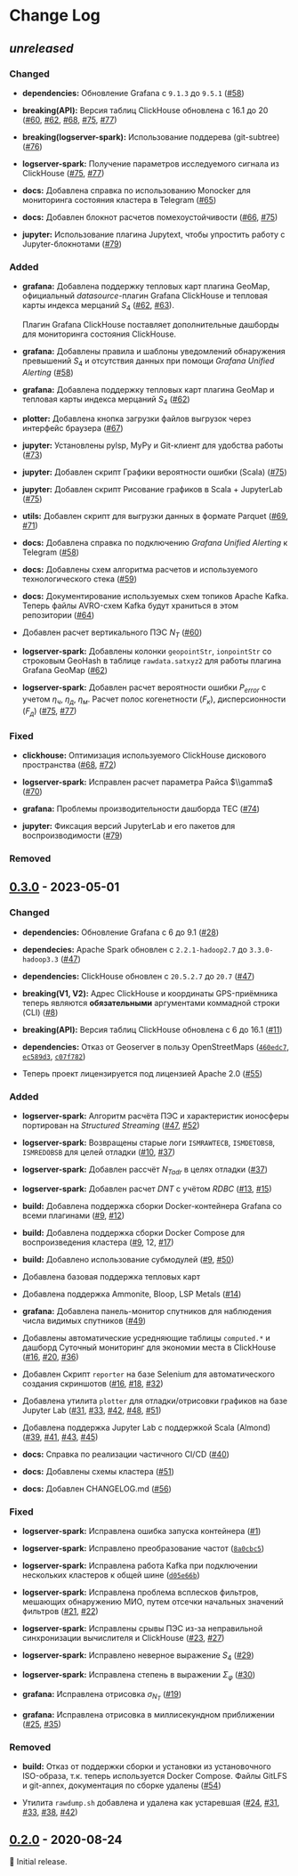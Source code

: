 # Change Log

## _unreleased_

### Changed

- **dependencies:** Обновление Grafana с `9.1.3` до `9.5.1`
  ([#58](https://github.com/mixayloff-dimaaylov/gstma/pull/58))

- **breaking(API):** Версия таблиц ClickHouse обновлена с 16.1 до 20
  ([#60](https://github.com/mixayloff-dimaaylov/gstma/pull/60),
  [#62](https://github.com/mixayloff-dimaaylov/gstma/pull/62),
  [#68](https://github.com/mixayloff-dimaaylov/gstma/pull/68),
  [#75](https://github.com/mixayloff-dimaaylov/gstma/pull/75),
  [#77](https://github.com/mixayloff-dimaaylov/gstma/pull/77))

- **breaking(logserver-spark):** Использование поддерева (git-subtree)
  ([#76](https://github.com/mixayloff-dimaaylov/gstma/pull/76))

- **logserver-spark:** Получение параметров исследуемого сигнала из ClickHouse
  ([#75](https://github.com/mixayloff-dimaaylov/gstma/pull/75),
  [#77](https://github.com/mixayloff-dimaaylov/gstma/pull/77))

- **docs:** Добавлена справка по использованию Monocker для мониторинга
  состояния кластера в Telegram
  ([#65](https://github.com/mixayloff-dimaaylov/gstma/pull/65))

- **docs:** Добавлен блокнот расчетов помехоустойчивости
  ([#66](https://github.com/mixayloff-dimaaylov/gstma/pull/66),
  [#75](https://github.com/mixayloff-dimaaylov/gstma/pull/75))

- **jupyter:** Использование плагина Jupytext, чтобы упростить работу с
  Jupyter-блокнотами
  ([#79](https://github.com/mixayloff-dimaaylov/gstma/pull/79))

### Added

- **grafana:** Добавлена поддержку тепловых карт плагина GeoMap, официальный
  _datasource_-плагин Grafana ClickHouse и тепловая карты индекса мерцаний $S_4$
  ([#62](https://github.com/mixayloff-dimaaylov/gstma/pull/62),
  [#63](https://github.com/mixayloff-dimaaylov/gstma/pull/63)).

  Плагин Grafana ClickHouse поставляет дополнительные дашборды для мониторинга
  состояния ClickHouse.

- **grafana:** Добавлены правила и шаблоны уведомлений обнаружения превышений
  $S_4$ и отсутствия данных при помощи _Grafana Unified Alerting_
  ([#58](https://github.com/mixayloff-dimaaylov/gstma/pull/58))

- **grafana:** Добавлена поддержку тепловых карт плагина GeoMap и тепловая карты
  индекса мерцаний $S_4$
  ([#62](https://github.com/mixayloff-dimaaylov/gstma/pull/62))

- **plotter:** Добавлена кнопка загрузки файлов выгрузок через интерфейс
  браузера ([#67](https://github.com/mixayloff-dimaaylov/gstma/pull/67))

- **jupyter:** Установлены pylsp, MyPy и Git-клиент для удобства работы
  ([#73](https://github.com/mixayloff-dimaaylov/gstma/pull/73))

- **jupyter:** Добавлен скрипт Графики вероятности ошибки (Scala)
  ([#75](https://github.com/mixayloff-dimaaylov/gstma/pull/75))

- **jupyter:** Добавлен скрипт Рисование графиков в Scala + JupyterLab
  ([#75](https://github.com/mixayloff-dimaaylov/gstma/pull/75))

- **utils:** Добавлен скрипт для выгрузки данных в формате Parquet
  ([#69](https://github.com/mixayloff-dimaaylov/gstma/pull/69),
   [#71](https://github.com/mixayloff-dimaaylov/gstma/pull/71))

- **docs:** Добавлена справка по подключению _Grafana Unified Alerting_ к
  Telegram ([#58](https://github.com/mixayloff-dimaaylov/gstma/pull/58))

- **docs:** Добавлены схем алгоритма расчетов и используемого технологического
  стека ([#59](https://github.com/mixayloff-dimaaylov/gstma/pull/59))

- **docs:** Документирование используемых схем топиков Apache Kafka. Теперь
  файлы AVRO-схем Kafka будут храниться в этом репозитории
  ([#64](https://github.com/mixayloff-dimaaylov/gstma/pull/64))

- Добавлен расчет вертикального ПЭС $N_T$
  ([#60](https://github.com/mixayloff-dimaaylov/gstma/pull/60))

- **logserver-spark:** Добавлены колонки `geopointStr`, `ionpointStr` со
  строковым GeoHash в таблице `rawdata.satxyz2` для работы плагина Grafana
  GeoMap ([#62](https://github.com/mixayloff-dimaaylov/gstma/pull/62))

- **logserver-spark:** Добавлен расчет вероятности ошибки $P_{error}$ с учетом
  $\eta_ч$, $\eta_д$, $\eta_м$. Расчет полос когенетности ($F_к$),
  дисперсионности ($F_д$)
  ([#75](https://github.com/mixayloff-dimaaylov/gstma/pull/75),
  [#77](https://github.com/mixayloff-dimaaylov/gstma/pull/77))

### Fixed

- **clickhouse:** Оптимизация используемого ClickHouse дискового пространства
  ([#68](https://github.com/mixayloff-dimaaylov/gstma/pull/68),
   [#72](https://github.com/mixayloff-dimaaylov/gstma/pull/72))

- **logserver-spark:** Исправлен расчет параметра Райса $\\gamma$
  ([#70](https://github.com/mixayloff-dimaaylov/gstma/pull/70))

- **grafana:** Проблемы производительности дашборда TEC
  ([#74](https://github.com/mixayloff-dimaaylov/gstma/pull/74))

- **jupyter:** Фиксация версий JupyterLab и его пакетов для воспроизводимости
  ([#79](https://github.com/mixayloff-dimaaylov/gstma/pull/79))

### Removed

## [0.3.0] - 2023-05-01

### Changed

- **dependencies:** Обновление Grafana с 6 до 9.1
  ([#28](https://github.com/mixayloff-dimaaylov/gstma/pull/28))

- **dependecies:** Apache Spark обновлен с `2.2.1-hadoop2.7` до
  `3.3.0-hadoop3.3`
  ([#47](https://github.com/mixayloff-dimaaylov/gstma/pull/47))

- **dependencies:** ClickHouse обновлен с `20.5.2.7` до `20.7`
  ([#47](https://github.com/mixayloff-dimaaylov/gstma/pull/47))

- **breaking(V1, V2):** Адрес ClickHouse и координаты GPS-приёмника теперь
  являются **обязательными** аргументами коммадной строки (CLI)
  ([#8](https://github.com/mixayloff-dimaaylov/gstma/pull/8))

- **breaking(API):** Версия таблиц ClickHouse обновлена с 6 до 16.1
  ([#11](https://github.com/mixayloff-dimaaylov/gstma/pull/11))

- **dependencies:** Отказ от Geoserver в пользу OpenStreetMaps
  ([`460edc7`](https://github.com/mixayloff-dimaaylov/gstma/commit/460edc7),
  [`ec589d3`](https://github.com/mixayloff-dimaaylov/gstma/commit/ec589d3),
  [`c07f782`](https://github.com/mixayloff-dimaaylov/gstma/commit/c07f782))

- Теперь проект лицензируется под лицензией Apache 2.0
  ([#55](https://github.com/mixayloff-dimaaylov/gstma/pull/55))

### Added

- **logserver-spark:** Алгоритм расчёта ПЭС и характеристик ионосферы портирован
  на _Structured Streaming_
  ([#47](https://github.com/mixayloff-dimaaylov/gstma/pull/47),
  [#52](https://github.com/mixayloff-dimaaylov/gstma/pull/52))

- **logserver-spark:** Возвращены старые логи `ISMRAWTECB`, `ISMDETOBSB`,
  `ISMREDOBSB` для целей отладки
  ([#10](https://github.com/mixayloff-dimaaylov/gstma/pull/10),
  [#37](https://github.com/mixayloff-dimaaylov/gstma/pull/37))

- **logserver-spark:** Добавлен рассчёт $N_{T adr}$ в целях отладки
  ([#37](https://github.com/mixayloff-dimaaylov/gstma/pull/37))

- **logserver-spark:** Добавлен расчет $DNT$ с учётом $RDBC$
  ([#13](https://github.com/mixayloff-dimaaylov/gstma/pull/13),
  [#15](https://github.com/mixayloff-dimaaylov/gstma/pull/15))

- **build:** Добавлена поддержка сборки Docker-контейнера Grafana со всеми
  плагинами ([#9](https://github.com/mixayloff-dimaaylov/gstma/pull/9),
  [#12](https://github.com/mixayloff-dimaaylov/gstma/pull/12))

- **build:** Добавлена поддержка сборки Docker Compose для воспроизведения
  кластера ([#9](https://github.com/mixayloff-dimaaylov/gstma/pull/9), 12,
  [#17](https://github.com/mixayloff-dimaaylov/gstma/pull/17))

- **build:** Добавлено использование субмодулей
  ([#9](https://github.com/mixayloff-dimaaylov/gstma/pull/9),
  [#50](https://github.com/mixayloff-dimaaylov/gstma/pull/50))

- Добавлена базовая поддержка тепловых карт

- Добавлена поддержка Ammonite, Bloop, LSP Metals
  ([#14](https://github.com/mixayloff-dimaaylov/gstma/pull/14))

- **grafana:** Добавлена панель-монитор спутников для наблюдения числа видимых
  спутников ([#49](https://github.com/mixayloff-dimaaylov/gstma/pull/49))

- Добавлены автоматические усредняющие таблицы `computed.*` и дашборд Суточный
  мониторинг для экономии места в ClickHouse
  ([#16](https://github.com/mixayloff-dimaaylov/gstma/pull/16),
  [#20](https://github.com/mixayloff-dimaaylov/gstma/pull/20),
  [#36](https://github.com/mixayloff-dimaaylov/gstma/pull/36))

- Добавлен Скрипт `reporter` на базе Selenium для автоматического создания
  скриншотов ([#16](https://github.com/mixayloff-dimaaylov/gstma/pull/16),
  [#18](https://github.com/mixayloff-dimaaylov/gstma/pull/18),
  [#32](https://github.com/mixayloff-dimaaylov/gstma/pull/32))

- Добавлена утилита `plotter` для отладки/отрисовки графиков на базе Jupyter Lab
  ([#31](https://github.com/mixayloff-dimaaylov/gstma/pull/31),
  [#33](https://github.com/mixayloff-dimaaylov/gstma/pull/33),
  [#42](https://github.com/mixayloff-dimaaylov/gstma/pull/42),
  [#48](https://github.com/mixayloff-dimaaylov/gstma/pull/48),
  [#51](https://github.com/mixayloff-dimaaylov/gstma/pull/51))

- Добавлена поддержка Jupyter Lab с поддержкой Scala (Almond)
  ([#39](https://github.com/mixayloff-dimaaylov/gstma/pull/39),
  [#41](https://github.com/mixayloff-dimaaylov/gstma/pull/41),
  [#43](https://github.com/mixayloff-dimaaylov/gstma/pull/43),
  [#45](https://github.com/mixayloff-dimaaylov/gstma/pull/45))

- **docs:** Справка по реализации частичного CI/CD
  ([#40](https://github.com/mixayloff-dimaaylov/gstma/pull/40))

- **docs:** Добавлены схемы кластера
  ([#51](https://github.com/mixayloff-dimaaylov/gstma/pull/51))

- **docs:** Добавлен CHANGELOG.md
  ([#56](https://github.com/mixayloff-dimaaylov/gstma/pull/56))

### Fixed

- **logserver-spark:** Исправлена ошибка запуска контейнера
  ([#1](https://github.com/mixayloff-dimaaylov/gstma/pull/1))

- **logserver-spark:** Исправлено преобразование частот
  ([`8a0cbc5`](https://github.com/mixayloff-dimaaylov/gstma/commit/8a0cbc5))

- **logserver-spark:** Исправлена работа Kafka при подключении нескольких
  кластеров к общей шине
  ([`d05e66b`](https://github.com/mixayloff-dimaaylov/gstma/commit/d05e66b))

- **logserver-spark:** Исправлена проблема всплесков фильтров, мешающих
  обнаружению МИО, путем отсечки начальных значений фильтров
  ([#21](https://github.com/mixayloff-dimaaylov/gstma/pull/21),
  [#22](https://github.com/mixayloff-dimaaylov/gstma/pull/22))

- **logserver-spark:** Исправлены срывы ПЭС из-за неправильной синхронизации
  вычислителя и ClickHouse
  ([#23](https://github.com/mixayloff-dimaaylov/gstma/pull/23),
  [#27](https://github.com/mixayloff-dimaaylov/gstma/pull/27))

- **logserver-spark:** Исправлено неверное выражение $S_4$
  ([#29](https://github.com/mixayloff-dimaaylov/gstma/pull/29))

- **logserver-spark:** Исправлена степень в выражении $\Sigma_{\varphi}$
  ([#30](https://github.com/mixayloff-dimaaylov/gstma/pull/30))

- **grafana:** Исправлена отрисовка $\sigma_{N_T}$
  ([#19](https://github.com/mixayloff-dimaaylov/gstma/pull/19))

- **grafana:** Исправлена отрисовка в миллисекундном приближении
  ([#25](https://github.com/mixayloff-dimaaylov/gstma/pull/25),
  [#35](https://github.com/mixayloff-dimaaylov/gstma/pull/35))

### Removed

- **build:** Отказ от поддержки сборки и установки из установочного ISO-образа,
  т.к. теперь используется Docker Compose. Файлы GitLFS и git-annex,
  документация по сборке удалены
  ([#54](https://github.com/mixayloff-dimaaylov/gstma/pull/54))

- Утилита `rawdump.sh` добавлена и удалена как устаревшая
  ([#24](https://github.com/mixayloff-dimaaylov/gstma/pull/24),
  [#31](https://github.com/mixayloff-dimaaylov/gstma/pull/31),
  [#33](https://github.com/mixayloff-dimaaylov/gstma/pull/33),
  [#38](https://github.com/mixayloff-dimaaylov/gstma/pull/38),
  [#42](https://github.com/mixayloff-dimaaylov/gstma/pull/42))

## [0.2.0] - 2020-08-24

:seedling: Initial release.

[0.3.0]: https://github.com/mixayloff-dimaaylov/gstma/releases/tag/0.3.0
[0.2.0]: https://github.com/mixayloff-dimaaylov/gstma/releases/tag/0.2.0
